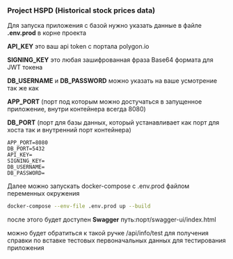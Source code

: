 ### Project HSPD (Historical stock prices data)

Для запуска приложения с базой нужно указать данные в файле **.env.prod** в корне проекта

**API_KEY** это ваш api token с портала  polygon.io

**SIGNING_KEY** это любая зашифрованная фраза  Base64 формата для JWT токена

**DB_USERNAME** и **DB_PASSWORD** можно указать на ваше усмотрение так же как 

**APP_PORT** (порт под которым можно достучаться в запущенное приложение, внутри контейнера всегда 8080) 

**DB_PORT** (порт для базы данных, который устанавливает как порт для хоста так и внутренний порт контейнера)

~~~ dotenv
APP_PORT=8080
DB_PORT=5432  
API_KEY=  
SIGNING_KEY=  
DB_USERNAME=  
DB_PASSWORD=
~~~

Далее можно запускать docker-compose с .env.prod файлом переменных окружения
~~~ bash
docker-compose --env-file .env.prod up --build
~~~

после этого будет доступен **Swagger** путь:порт/swagger-ui/index.html

можно будет обратиться к такой ручке /api/info/test для получения справки по вставке тестовых первоначальных данных для тестирования приложения

